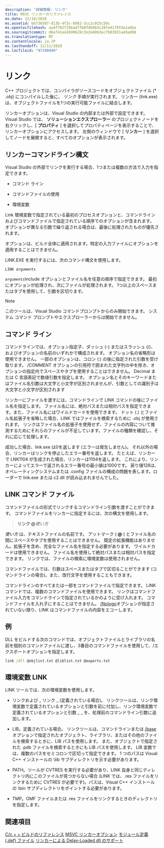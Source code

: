 ```yaml
---
description: '詳細情報: リンク'
title: MSVC リンカーのリファレンス
ms.date: 12/10/2018
ms.assetid: bb736587-d13b-4f3c-8982-3cc2c015c59c
ms.openlocfilehash: aa4ff82f19ba47fb0fdb9b5c28fe41f9fda1adbe
ms.sourcegitcommit: d6af41e42699628c3e2e6063ec7b03931a49a098
ms.translationtype: MT
ms.contentlocale: ja-JP
ms.lasthandoff: 12/11/2020
ms.locfileid: "97190940"
---
```

# <a name="linking"></a>リンク

C++ プロジェクトでは、コンパイラがソースコードをオブジェクトファイル (* .obj) にコンパイルした後に、 *リンク* 手順が実行されます。 リンカー (link.exe) は、オブジェクトファイルを1つの実行可能ファイルに結合します。

リンカーオプションは、Visual Studio の内部または外部で設定できます。 Visual Studio では、 **ソリューションエクスプローラー** のプロジェクトノードを右クリックし、[ **プロパティ** ] を選択してプロパティページを表示することで、リンカーオプションにアクセスします。 左側のウィンドウで [ **リンカー** ] を選択してノードを展開すると、すべてのオプションが表示されます。

## <a name="linker-command-line-syntax"></a>リンカーコマンドライン構文

Visual Studio の外部でリンクを実行する場合、1つまたは複数の方法で入力を指定できます。

- コマンド ライン

- コマンドファイルの使用

- 環境変数

Link 環境変数で指定されている最初のプロセスオプションと、コマンドラインおよびコマンドファイルで指定されている順序でのオプションが含まれます。 オプションが異なる引数で繰り返される場合は、最後に処理されたものが優先されます。

オプションは、ビルド全体に適用されます。特定の入力ファイルにオプションを適用することはできません。

LINK.EXE を実行するには、次のコマンド構文を使用します。

```
LINK arguments
```

`arguments`Include オプションとファイル名を任意の順序で指定できます。 最初にオプションが処理され、次にファイルが処理されます。 1つ以上のスペースまたはタブを使用して、引数を区切ります。

> [!NOTE]
> このツールは、Visual Studio コマンドプロンプトからのみ開始できます。 システム コマンド プロンプトやエクスプローラーからは開始できません。

## <a name="command-line"></a>コマンド ライン

コマンドラインでは、オプション指定子、ダッシュ (-) またはスラッシュ (/)、およびオプションの名前のいずれかで構成されます。 オプション名の省略形は使用できません。 一部のオプションは、コロン (:) の後に指定された引数を受け取ります。 /COMMENT オプションの引用符で囲まれた文字列の中を除き、オプションの指定内でスペースやタブを使用することはできません。 Decimal または C 言語表記で数値引数を指定します。 オプション名とそのキーワードまたはファイル名引数は大文字と小文字が区別されませんが、引数としての識別子は大文字と小文字が区別されます

リンカーにファイルを渡すには、コマンドラインで LINK コマンドの後にファイル名を指定します。 ファイル名には、絶対パスまたは相対パスを指定できます。また、ファイル名にはワイルドカードを使用できます。 ドット (.) とファイル名拡張子を省略した場合、LINK ではファイルを検索するために .obj が使用されます。 リンクはファイル名の拡張子を使用せず、ファイルの内容について推測するためにそれらのファイルが不足しています。ファイルの種類を確認し、それに応じて処理します。

成功した場合、link.exe は0を返します (エラーは発生しません)。  それ以外の場合、リンカーはリンクを停止したエラー番号を返します。  たとえば、リンカーで LNK1104 が生成された場合、リンカーは1104を返します。  これにより、リンカーによってエラーで返されるエラー番号の最小値は1000です。  戻り値128は、オペレーティングシステムまたは .config ファイルの構成の問題を表します。ローダーで link.exe または c2.dll が読み込まれませんでした。

## <a name="link-command-files"></a>LINK コマンド ファイル

コマンドファイルの形式でリンクするコマンドライン引数を渡すことができます。 コマンドファイルをリンカーに指定するには、次の構文を使用します。

> **リンク \@**<em>使い方</em>

*使い方* は、テキストファイルの名前です。 アットマーク ( **\@** ) とファイル名の間にスペースやタブを使用することはできません。 既定の拡張機能はありません。拡張子を含め、完全なファイル名を指定する必要があります。 ワイルドカードは使用できません。 ファイル名を使用して絶対パスまたは相対パスを指定できます。 リンクでは、ファイルの検索に環境変数は使用されません。

コマンドファイルでは、引数はスペースまたはタブで区切ることができます (コマンドラインの場合)。また、改行文字を使用することもできます。

コマンドラインのすべてまたは一部をコマンドファイルで指定できます。 LINK コマンドでは、複数のコマンドファイルを使用できます。 リンクはコマンドファイル入力をコマンドラインで指定されているかのように受け入れます。 コマンドファイルを入れ子にすることはできません。 [/Nologo](nologo-suppress-startup-banner-linker.md)オプションが指定されていない限り、LINK はコマンドファイルの内容をエコーします。

## <a name="example"></a>例

DLL をビルドする次のコマンドでは、オブジェクトファイルとライブラリの名前を個別のコマンドファイルに渡し、3番目のコマンドファイルを使用して、/エクスポートオプションを指定します。

```cmd
link /dll @objlist.txt @liblist.txt @exports.txt
```

## <a name="link-environment-variables"></a>環境変数 LINK

LINK ツールでは、次の環境変数を使用します。

- リンクおよび \_ リンク \_ (定義されている場合)。 リンクツールは、リンク環境変数で定義されているオプションと引数を前に付加し、リンク環境変数で定義されているオプションと引数 \_ \_ を、処理前のコマンドライン引数に追加します。

- LIB。定義されている場合。 リンクツールは、コマンドラインまたは [/base](base-base-address.md) オプションで指定されたオブジェクト、ライブラリ、またはその他のファイルを検索するときに、LIB パスを使用します。 また、オブジェクトで指定された .pdb ファイルを検索するときにも LIB パスを使用します。 LIB 変数では、複数のパスをセミコロンで区切って指定できます。 1 つのパスは Visual C++ インストールの \lib サブディレクトリを示す必要があります。

- PATH。ツールが CVTRES を実行する必要があり、LINK 自身と同じディレクトリ内にこのファイルが見つからない場合  (LINK では、.res ファイルをリンクするために CVTRES が必要です)。パスは、Visual C++ インストールの \bin サブディレクトリをポイントする必要があります。

- TMP。OMF ファイルまたは .res ファイルをリンクするときのディレクトリを指定します。

## <a name="see-also"></a>関連項目

[C/c + + ビルドのリファレンス](c-cpp-building-reference.md) 
[MSVC リンカーオプション](linker-options.md) 
[モジュール定義 (.def) ファイル](module-definition-dot-def-files.md) 
[リンカーによる Delay-Loaded dll のサポート](linker-support-for-delay-loaded-dlls.md)
